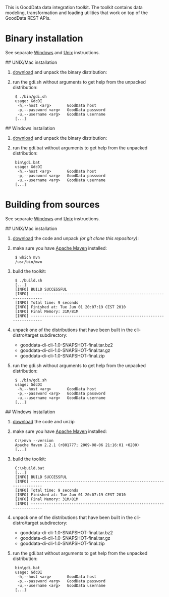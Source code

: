 This is GoodData data integration toolkit. The toolkit contains data modeling, transformation and loading utilities that
work on top of the GoodData REST APIs.


# Binary installation

See separate [Windows](#iwin) and [Unix](#iunix) instructions.

<a name="iunix">
## UNIX/Mac installation
</a>

1. [download](http://github.com/gooddata/GoodData-DI/downloads) and unpack the binary distribution:

2. run the gdi.sh without arguments to get help from the unpacked distribution:

        $ ./bin/gdi.sh
        usage: GdcDI
         -h,--host <arg>       GoodData host
         -p,--password <arg>   GoodData password
         -u,--username <arg>   GoodData username
        [...]

<a name="iwin">
## Windows installation
</a>

1. [download](http://github.com/gooddata/GoodData-DI/downloads) and unpack the binary distribution:

2. run the gdi.bat without arguments to get help from the unpacked distribution:

        bin\gdi.bat
        usage: GdcDI
         -h,--host <arg>       GoodData host
         -p,--password <arg>   GoodData password
         -u,--username <arg>   GoodData username
        [...]


# Building from sources

See separate [Windows](#swin) and [Unix](#sunix) instructions.

<a name="sunix">
## UNIX/Mac installation
</a>

1. [download](http://github.com/gooddata/GoodData-DI/archives/master) the code and unpack *(or git clone this repository)*:

2. make sure you have [Apache Maven](http://maven.apache.org/) installed:

        $ which mvn
        /usr/bin/mvn

3. build the toolkit:

        $ ./build.sh
        [...]
        [INFO] BUILD SUCCESSFUL
        [INFO] ------------------------------------------------------------------------
        [INFO] Total time: 9 seconds
        [INFO] Finished at: Tue Jun 01 20:07:19 CEST 2010
        [INFO] Final Memory: 31M/81M
        [INFO] ------------------------------------------------------------------------

4. unpack one of the distributions that have been built in the cli-distro/target subdirectory:

    - gooddata-di-cli-1.0-SNAPSHOT-final.tar.bz2
    - gooddata-di-cli-1.0-SNAPSHOT-final.tar.gz
    - gooddata-di-cli-1.0-SNAPSHOT-final.zip




5. run the gdi.sh without arguments to get help from the unpacked distribution:

        $ ./bin/gdi.sh
        usage: GdcDI
         -h,--host <arg>       GoodData host
         -p,--password <arg>   GoodData password
         -u,--username <arg>   GoodData username
        [...]

<a name="swin">
## Windows installation
</a>

1. [download](http://github.com/gooddata/GoodData-DI/archives/master) the code and unzip

2. make sure you have [Apache Maven](http://maven.apache.org/) installed:

        C:\>mvn --version
        Apache Maven 2.2.1 (r801777; 2009-08-06 21:16:01 +0200)
        [...]

3. build the toolkit:

        C:\>build.bat
        [...]
        [INFO] BUILD SUCCESSFUL
        [INFO] ------------------------------------------------------------------------
        [INFO] Total time: 9 seconds
        [INFO] Finished at: Tue Jun 01 20:07:19 CEST 2010
        [INFO] Final Memory: 31M/81M
        [INFO] ------------------------------------------------------------------------

4. unpack one of the distributions that have been built in the cli-distro/target subdirectory:

    - gooddata-di-cli-1.0-SNAPSHOT-final.tar.bz2
    - gooddata-di-cli-1.0-SNAPSHOT-final.tar.gz
    - gooddata-di-cli-1.0-SNAPSHOT-final.zip

5. run the gdi.bat without arguments to get help from the unpacked distribution:

        bin\gdi.bat
        usage: GdcDI
         -h,--host <arg>       GoodData host
         -p,--password <arg>   GoodData password
         -u,--username <arg>   GoodData username
        [...]